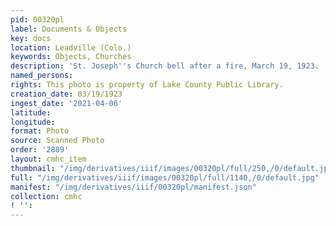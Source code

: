 ```yaml
---
pid: 00320pl
label: Documents & Objects
key: docs
location: Leadville (Colo.)
keywords: Objects, Churches
description: 'St. Joseph''s Church bell after a fire, March 19, 1923. '
named_persons: 
rights: This photo is property of Lake County Public Library.
creation_date: 03/19/1923
ingest_date: '2021-04-06'
latitude: 
longitude: 
format: Photo
source: Scanned Photo
order: '2889'
layout: cmhc_item
thumbnail: "/img/derivatives/iiif/images/00320pl/full/250,/0/default.jpg"
full: "/img/derivatives/iiif/images/00320pl/full/1140,/0/default.jpg"
manifest: "/img/derivatives/iiif/00320pl/manifest.json"
collection: cmhc
! '': 
---
```

